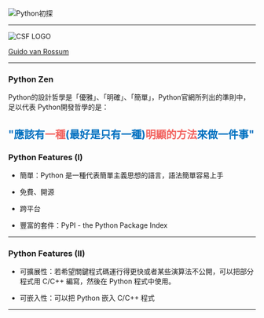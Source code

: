 <img src="https://i.imgur.com/eIbqViB.png" title="Python初探" alt="Python初探"/>


---

<img src="https://i.imgur.com/WnKRmBo.png" title="CSF LOGO" alt="CSF LOGO" />

[Guido van Rossum](http://www.codejudger.com) 

---

### Python Zen ###

Python的設計哲學是「優雅」、「明確」、「簡單」，Python官網所列出的準則中，足以代表 Python開發哲學的是：


<font color=0070c0>"應該有<font  color=f2635f>一種</font>(最好是只有一種)<font color=f2635f>明顯的方法</font>來做一件事"</font>
---

### Python Features (I) ###

* 簡單：Python 是一種代表簡單主義思想的語言，語法簡單容易上手

* 免費、開源
* 跨平台
* 豐富的套件：PyPI - the Python Package Index

---

### Python Features (II) ###

* 可擴展性：若希望關鍵程式碼運行得更快或者某些演算法不公開，可以把部分程式用 C/C++ 編寫，然後在 Python 程式中使用。

* 可嵌入性：可以把 Python 嵌入 C/C++ 程式

---



